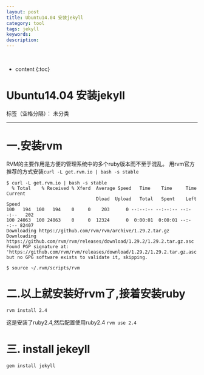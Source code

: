 ```yaml
---
layout: post
title: Ubuntu14.04 安装jekyll
category: tool
tags: jekyll
keywords: 
description: 
---
```

﻿

* content
{:toc}

# Ubuntu14.04 安装jekyll

标签（空格分隔）： 未分类

---

# 一.安装rvm

RVM的主要作用是方便的管理系统中的多个ruby版本而不至于混乱。
用rvm官方推荐的方式安装`curl -L get.rvm.io | bash -s stable`
```
$ curl -L get.rvm.io | bash -s stable
  % Total    % Received % Xferd  Average Speed   Time    Time     Time  Current
                                 Dload  Upload   Total   Spent    Left  Speed
100   194  100   194    0     0    203      0 --:--:-- --:--:-- --:--:--   202
100 24063  100 24063    0     0  12324      0  0:00:01  0:00:01 --:--:-- 82407
Downloading https://github.com/rvm/rvm/archive/1.29.2.tar.gz
Downloading https://github.com/rvm/rvm/releases/download/1.29.2/1.29.2.tar.gz.asc
Found PGP signature at: 'https://github.com/rvm/rvm/releases/download/1.29.2/1.29.2.tar.gz.asc',
but no GPG software exists to validate it, skipping.
```
```
$ source ~/.rvm/scripts/rvm
```

# 二.以上就安装好rvm了,接着安装ruby
 `rvm install 2.4`

这是安装了ruby2.4,然后配置使用ruby2.4
`rvm use 2.4`

# 三. install jekeyll
`gem install jekyll`







